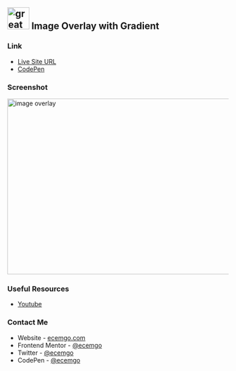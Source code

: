 ## <img src="https://user-images.githubusercontent.com/13468728/233831804-0f5c7ee5-d654-4c13-9c77-a5bd6dc4fe74.jpg" title="great tricks" alt="great tricks" width="50" height="50"/> Image Overlay with Gradient

### Link

- [Live Site URL](https://image-overlay-with-gradient.netlify.app/)
- [CodePen](https://codepen.io/ecemgo/pen/VwEKJeO)

### Screenshot

<div align="left">
<img src="https://user-images.githubusercontent.com/13468728/233834593-f293f74f-c4da-413e-bd1a-a5a45df5b013.png" title="image overlay" alt="image overlay" width="800" height="400"/>
</div>

### Useful Resources

- [Youtube](https://www.youtube.com/watch?v=jAXF7oS0RB4&t=22s)

### Contact Me

- Website - [ecemgo.com](https://www.ecemgo.com/)
- Frontend Mentor - [@ecemgo](https://www.frontendmentor.io/profile/ecemgo)
- Twitter - [@ecemgo](https://twitter.com/ecemgo)
- CodePen - [@ecemgo](https://codepen.io/ecemgo)
